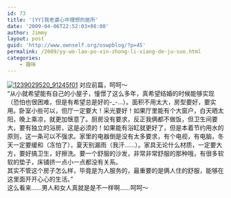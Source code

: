 ```yaml
---
id: 73
title: '[YY]我老婆心中理想的居所'
date: '2009-04-06T22:52:03+08:00'
author: Jimmy
layout: post
guid: 'http://www.ownself.org/oswpblog/?p=45'
permalink: /2009/yy-wo-lao-po-xin-zhong-li-xiang-de-ju-suo.html
categories:
    - 趣味
---
```


[![1239029520_91245f01](http://www.ownself.org/blog/wp-content/uploads/2012/04/1239029520_91245f01_thumb.jpg "1239029520_91245f01")](http://www.ownself.org/blog/wp-content/uploads/2012/04/1239029520_91245f01.jpg) 对应前篇，呵呵～   
 “从小就希望能有自己的小屋子，憧憬了这么多年，真希望结婚的时候能够实现（恐怕也很困难，但是有希望总是好的-\_-…）。面积不用太大，房型要好，要实用。卧室小些可以，但厅一定要大！采光要好！如果厅里能有个大窗户，白天晒太阳，晚上乘凉，就更加惬意了。厨房没有要求，反正我俩都不做饭，但卫生间要大，要有独立的浴房，这是必须的！如果能有浴缸就更好了，但是本着节约用水的原则，这一条可以不强求。家里的电器倒是没有太多要求，有个电视，有电脑，冬天一定要缓和（冻怕了），夏天别漏雨（我汗……）。家具无论什么材质，一定要大方，要好搞卫生，好擦洗。要一个舒服的沙发，非常非常舒服的那种哦，有很多软软的垫子，床铺挤一点小一点都没有关系。   
 其实不管这个房子怎么样，毕竟是为人服务的，最重要的是俩人住的舒服，能够在这里面开开心心的生活。”   
 这么看来……男人和女人真就是是不一样啊……呵呵～